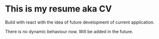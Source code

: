 # This is my resume aka CV

Build with react with the idea of future development of current application.

There is no dynamic behaviour now. Will be added in the future. 